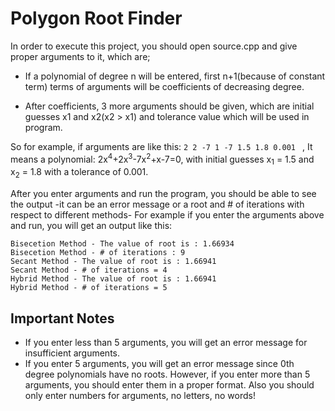# Polygon Root Finder
In order to execute this project, you should open source.cpp and give proper arguments to it, which are;

- If a polynomial of degree n will be entered, first n+1(because of constant term) terms of arguments will be coefficients of decreasing degree.

- After coefficients, 3 more arguments should be given, which are initial guesses x1 and x2(x2 > x1) and tolerance value which will be used in program.

So for example, if arguments are like this: `2 2 -7 1 -7 1.5 1.8 0.001 ` , It means a polynomial: 2x<sup>4</sup>+2x<sup>3</sup>-7x<sup>2</sup>+x-7=0, with initial guesses x<sub>1</sub> = 1.5 and x<sub>2</sub> = 1.8 with a tolerance of 0.001.


After you enter arguments and run the program, you should be able to see the output -it can be an error message or a root and # of iterations with respect to different methods- For example
if you enter the arguments above and run, you will get an output like this:
```
Bisecetion Method - The value of root is : 1.66934
Bisecetion Method - # of iterations : 9
Secant Method - The value of root is : 1.66941
Secant Method - # of iterations = 4
Hybrid Method - The value of root is : 1.66941
Hybrid Method - # of iterations = 5
```
## Important Notes

- If you enter less than 5 arguments, you will get an error message for insufficient arguments.
- If you enter 5 arguments, you will get an error message since 0th degree polynomials have no roots. However, if you enter more than 5 arguments, you should enter them in 
a proper format. Also you should only enter numbers for arguments, no letters, no words!
